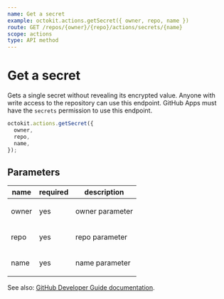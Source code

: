 ```yaml
---
name: Get a secret
example: octokit.actions.getSecret({ owner, repo, name })
route: GET /repos/{owner}/{repo}/actions/secrets/{name}
scope: actions
type: API method
---
```


# Get a secret

Gets a single secret without revealing its encrypted value. Anyone with write access to the repository can use this endpoint. GitHub Apps must have the `secrets` permission to use this endpoint.

```js
octokit.actions.getSecret({
  owner,
  repo,
  name,
});
```

## Parameters

<table>
  <thead>
    <tr>
      <th>name</th>
      <th>required</th>
      <th>description</th>
    </tr>
  </thead>
  <tbody>
    <tr><td>owner</td><td>yes</td><td>

owner parameter

</td></tr>
<tr><td>repo</td><td>yes</td><td>

repo parameter

</td></tr>
<tr><td>name</td><td>yes</td><td>

name parameter

</td></tr>
  </tbody>
</table>

See also: [GitHub Developer Guide documentation](https://developer.github.com/v3/actions/secrets/#get-a-secret).
